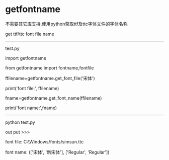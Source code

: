 # getfontname
不需要其它库支持,使用python获取ttf及ttc字体文件的字体名称

get ttf/ttc font file name 

--------------------------------

test.py

import getfontname

from getfontname import fontname,fontfile

ffilename=getfontname.get_font_file('宋体')

print('font file:', ffilename)

fname=getfontname.get_font_name(ffilename)

print('font name:',fname)

----------------------------

python test.py

out put >>>

font file: C:\Windows/fonts/simsun.ttc

font name: (['宋体', '新宋体'], ['Regular', 'Regular'])
